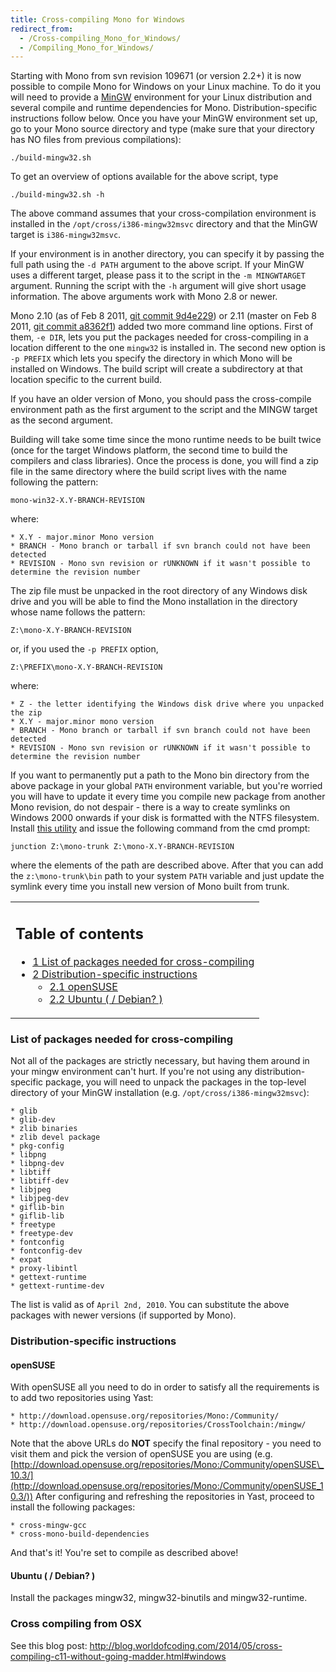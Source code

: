 ```yaml
---
title: Cross-compiling Mono for Windows
redirect_from:
  - /Cross-compiling_Mono_for_Windows/
  - /Compiling_Mono_for_Windows/
---
```


Starting with Mono from svn revision 109671 (or version 2.2+) it is now possible to compile Mono for Windows on your Linux machine. To do it you will need to provide a [MinGW](http://mingw.org/) environment for your Linux distribution and several compile and runtime dependencies for Mono. Distribution-specific instructions follow below. Once you have your MinGW environment set up, go to your Mono source directory and type (make sure that your directory has NO files from previous compilations):

    ./build-mingw32.sh

To get an overview of options available for the above script, type

    ./build-mingw32.sh -h

The above command assumes that your cross-compilation environment is installed in the `/opt/cross/i386-mingw32msvc` directory and that the MinGW target is `i386-mingw32msvc`.

If your environment is in another directory, you can specify it by passing the full path using the `-d PATH` argument to the above script. If your MinGW uses a different target, please pass it to the script in the `-m MINGWTARGET` argument. Running the script with the `-h` argument will give short usage information. The above arguments work with Mono 2.8 or newer.

Mono 2.10 (as of Feb 8 2011, [git commit 9d4e229](https://github.com/mono/mono/commit/9d4e229c2e5a378f3186ef6ee10a320f5d71a85d)) or 2.11 (master on Feb 8 2011, [git commit a8362f1](https://github.com/mono/mono/commit/a8362f1a1469ae47ff9b21116f8272f145c115f1)) added two more command line options. First of them, `-e DIR`, lets you put the packages needed for cross-compiling in a location different to the one `mingw32` is installed in. The second new option is `-p PREFIX` which lets you specify the directory in which Mono will be installed on Windows. The build script will create a subdirectory at that location specific to the current build.

If you have an older version of Mono, you should pass the cross-compile environment path as the first argument to the script and the MINGW target as the second argument.

Building will take some time since the mono runtime needs to be built twice (once for the target Windows platform, the second time to build the compilers and class libraries). Once the process is done, you will find a zip file in the same directory where the build script lives with the name following the pattern:

    mono-win32-X.Y-BRANCH-REVISION

where:

    * X.Y - major.minor Mono version
    * BRANCH - Mono branch or tarball if svn branch could not have been detected
    * REVISION - Mono svn revision or rUNKNOWN if it wasn't possible to determine the revision number

The zip file must be unpacked in the root directory of any Windows disk drive and you will be able to find the Mono installation in the directory whose name follows the pattern:

    Z:\mono-X.Y-BRANCH-REVISION

or, if you used the `-p PREFIX` option,

    Z:\PREFIX\mono-X.Y-BRANCH-REVISION

where:

    * Z - the letter identifying the Windows disk drive where you unpacked the zip
    * X.Y - major.minor mono version
    * BRANCH - Mono branch or tarball if svn branch could not have been detected
    * REVISION - Mono svn revision or rUNKNOWN if it wasn't possible to determine the revision number

If you want to permanently put a path to the Mono bin directory from the above package in your global `PATH` environment variable, but you're worried you will have to update it every time you compile new package from another Mono revision, do not despair - there is a way to create symlinks on Windows 2000 onwards if your disk is formatted with the NTFS filesystem. Install [this utility](http://technet.microsoft.com/en-us/sysinternals/bb896768.aspx) and issue the following command from the cmd prompt:

    junction Z:\mono-trunk Z:\mono-X.Y-BRANCH-REVISION

where the elements of the path are described above. After that you can add the `z:\mono-trunk\bin` path to your system `PATH` variable and just update the symlink every time you install new version of Mono built from trunk.

<table>
<col width="100%" />
<tbody>
<tr class="odd">
<td align="left"><h2>Table of contents</h2>
<ul>
<li><a href="#list-of-packages-needed-for-cross-compiling">1 List of packages needed for cross-compiling</a></li>
<li><a href="#distribution-specific-instructions">2 Distribution-specific instructions</a>
<ul>
<li><a href="#opensuse">2.1 openSUSE</a></li>
<li><a href="#ubuntu---debian-">2.2 Ubuntu ( / Debian? )</a></li>
</ul></li>
</ul></td>
</tr>
</tbody>
</table>

### List of packages needed for cross-compiling

Not all of the packages are strictly necessary, but having them around in your mingw environment can't hurt. If you're not using any distribution-specific package, you will need to unpack the packages in the top-level directory of your MinGW installation (e.g. `/opt/cross/i386-mingw32msvc`):

    * glib
    * glib-dev
    * zlib binaries
    * zlib devel package
    * pkg-config
    * libpng
    * libpng-dev
    * libtiff
    * libtiff-dev
    * libjpeg
    * libjpeg-dev
    * giflib-bin
    * giflib-lib
    * freetype
    * freetype-dev
    * fontconfig
    * fontconfig-dev
    * expat
    * proxy-libintl
    * gettext-runtime
    * gettext-runtime-dev

The list is valid as of `April 2nd, 2010`. You can substitute the above packages with newer versions (if supported by Mono).

### Distribution-specific instructions

#### openSUSE

With openSUSE all you need to do in order to satisfy all the requirements is to add two repositories using Yast:

    * http://download.opensuse.org/repositories/Mono:/Community/
    * http://download.opensuse.org/repositories/CrossToolchain:/mingw/

Note that the above URLs do **NOT** specify the final repository - you need to visit them and pick the version of openSUSE you are using (e.g. [http://download.opensuse.org/repositories/Mono:/Community/openSUSE\_10.3/](http://download.opensuse.org/repositories/Mono:/Community/openSUSE_10.3/)) After configuring and refreshing the repositories in Yast, proceed to install the following packages:

    * cross-mingw-gcc
    * cross-mono-build-dependencies

And that's it! You're set to compile as described above!

#### Ubuntu ( / Debian? )

Install the packages mingw32, mingw32-binutils and mingw32-runtime.

### Cross compiling from OSX

See this blog post: http://blog.worldofcoding.com/2014/05/cross-compiling-c11-without-going-madder.html#windows
